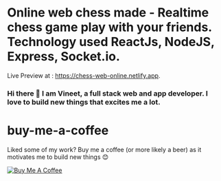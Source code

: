 # Online web chess made - Realtime chess game play with your friends. Technology used  ReactJs, NodeJS, Express, Socket.io.
Live Preview at : https://chess-web-online.netlify.app.

### Hi there 👋 I am Vineet, a full stack web and app developer. I love to build new things that excites me a lot.

# buy-me-a-coffee
Liked some of my work? Buy me a coffee (or more likely a beer) as it motivates me to build new things 😊

<a href="https://www.buymeacoffee.com/vineetkumao" target="_blank"><img src="https://bmc-cdn.nyc3.digitaloceanspaces.com/BMC-button-images/custom_images/orange_img.png" alt="Buy Me A Coffee" style="height: auto !important;width: auto !important;" ></a>
